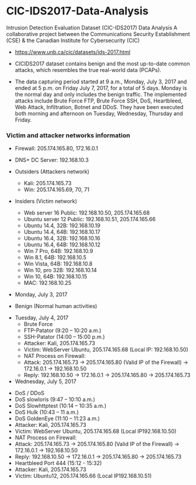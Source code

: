# CIC-IDS2017-Data-Analysis
Intrusion Detection Evaluation Dataset (CIC-IDS2017) Data Analysis
A collaborative project between the Communications Security Establishment (CSE) & the Canadian Institute for Cybersecurity (CIC)
- https://www.unb.ca/cic/datasets/ids-2017.html

* CICIDS2017 dataset contains benign and the most up-to-date common attacks, which resembles the true real-world data (PCAPs).

* The data capturing period started at 9 a.m., Monday, July 3, 2017 and ended at 5 p.m. on Friday July 7, 2017, for a total of 5 days. Monday is the normal day and only includes the benign traffic. The implemented attacks include Brute Force FTP, Brute Force SSH, DoS, Heartbleed, Web Attack, Infiltration, Botnet and DDoS. They have been executed both morning and afternoon on Tuesday, Wednesday, Thursday and Friday.

### Victim and attacker networks information

* Firewall: 205.174.165.80, 172.16.0.1

* DNS+ DC Server: 192.168.10.3

* Outsiders (Attackers network)
  - Kali: 205.174.165.73
  - Win: 205.174.165.69, 70, 71
* Insiders (Victim network)
  - Web server 16 Public: 192.168.10.50, 205.174.165.68
  - Ubuntu server 12 Public: 192.168.10.51, 205.174.165.66
  - Ubuntu 14.4, 32B: 192.168.10.19
  - Ubuntu 14.4, 64B: 192.168.10.17
  - Ubuntu 16.4, 32B: 192.168.10.16
  - Ubuntu 16.4, 64B: 192.168.10.12
  - Win 7 Pro, 64B: 192.168.10.9
  - Win 8.1, 64B: 192.168.10.5
  - Win Vista, 64B: 192.168.10.8
  - Win 10, pro 32B: 192.168.10.14
  - Win 10, 64B: 192.168.10.15
  - MAC: 192.168.10.25

* Monday, July 3, 2017
 - Benign (Normal human activities)

* Tuesday, July 4, 2017
  - Brute Force
  - FTP-Patator (9:20 – 10:20 a.m.)
  - SSH-Patator (14:00 – 15:00 p.m.)
  - Attacker: Kali, 205.174.165.73
  - Victim: WebServer Ubuntu, 205.174.165.68 (Local IP: 192.168.10.50)
  - NAT Process on Firewall:
  - Attack: 205.174.165.73 -> 205.174.165.80 (Valid IP of the Firewall) -> 172.16.0.1 -> 192.168.10.50
  - Reply: 192.168.10.50 -> 172.16.0.1 -> 205.174.165.80 -> 205.174.165.73
* Wednesday, July 5, 2017
 - DoS / DDoS
 - DoS slowloris (9:47 – 10:10 a.m.)
 - DoS Slowhttptest (10:14 – 10:35 a.m.)
 - DoS Hulk (10:43 – 11 a.m.)
 - DoS GoldenEye (11:10 – 11:23 a.m.)
 - Attacker: Kali, 205.174.165.73
 - Victim: WebServer Ubuntu, 205.174.165.68 (Local IP192.168.10.50)
 - NAT Process on Firewall:
 - Attack: 205.174.165.73 -> 205.174.165.80 (Valid IP of the Firewall) -> 172.16.0.1 -> 192.168.10.50
 - Reply: 192.168.10.50 -> 172.16.0.1 -> 205.174.165.80 -> 205.174.165.73
 - Heartbleed Port 444 (15:12 - 15:32)
 - Attacker: Kali, 205.174.165.73
 - Victim: Ubuntu12, 205.174.165.66 (Local IP192.168.10.51)
